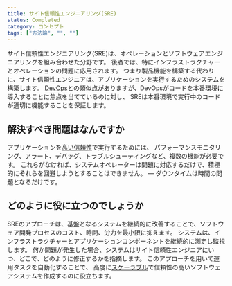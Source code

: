 ```yaml
---
title: サイト信頼性エンジニアリング(SRE)
status: Completed
category: コンセプト
tags: ["方法論", "", ""]
---
```


サイト信頼性エンジニアリング(SRE)は、オペレーションとソフトウェアエンジニアリングを組み合わせた分野です。
後者では、特にインフラストラクチャーとオペレーションの問題に応用されます。
つまり製品機能を構築する代わりに、サイト信頼性エンジニアは、アプリケーションを実行するためのシステムを構築します。
[DevOps](/ja/devops/)との類似点がありますが、DevOpsがコードを本番環境に導入することに焦点を当てているのに対し、
SREは本番環境で実行中のコードが適切に機能することを保証します。

## 解決すべき問題はなんですか

アプリケーションを[高い信頼性](/ja/reliability/)で実行するためには、
パフォーマンスモニタリング、アラート、デバッグ、トラブルシューティングなど、複数の機能が必要です。
これらがなければ、システムオペレーターは問題に対応するだけで、積極的にそれらを回避しようとすることはできません。
— ダウンタイムは時間の問題となるだけです。

## どのように役に立つのでしょうか

SREのアプローチは、基盤となるシステムを継続的に改善することで、ソフトウェア開発プロセスのコスト、時間、労力を最小限に抑えます。
システムは、インフラストラクチャーとアプリケーションコンポーネントを継続的に測定し監視します。
何か問題が発生した場合、システムはサイト信頼性エンジニアにいつ、どこで、どのように修正するかを指摘します。
このアプローチを用いて運用タスクを自動化することで、
高度に[スケーラブル](/ja/scalability/)で信頼性の高いソフトウェアシステムを作成するのに役立ちます。
